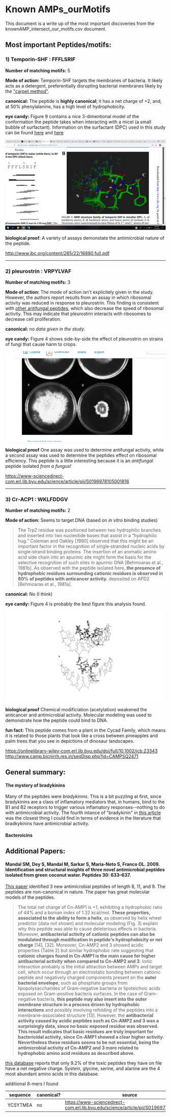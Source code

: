 # Known AMPs_ourMotifs

This document is a write up of the most important discoveries from the knownAMP_intersect_our_motifs.csv document.

## Most important Peptides/motifs:

### 1) Temporin-SHF : FFFLSRIF

**Number of matching motifs:** 5

**Mode of action:** Temporin-SHF targets the membranes of bacteria. It likely acts as a detergent, preferentially disrupting bacterial membranes likely by the ["carpet method"](https://www.researchgate.net/figure/A-model-of-a-carpet-like-mechanism-for-membrane-disruption-In-this-model-the-peptides_fig2_23981203).

**canonical:** The peptide is **highly canonical**; it has a net charge of +2, and, at 50% phenylalanine, has a high level of hydrophobicity.

**eye candy:** Figure 9 contains a nice 3-dimentional model of the conformation the peptide takes when interacting with a micel (a small bubble of surfactant). Information on the surfactant (DPC) used in this study can be found [here](https://pubs.acs.org/doi/10.1021/acs.langmuir.5b02077) and [here](https://en.wikipedia.org/wiki/Phosphocholine)


![alt text](https://github.com/tjense25/pep-seq-pipeline/blob/master/biological_significance/temporin-SHf.jpg "TEMPORIN-sHf model based on NMR spectroscopy")

**biological proof**: A variety of assays demonstate the antimicrobial nature of the peptide.

http://www.jbc.org/content/285/22/16880.full.pdf

--------
### 2)	pleurostrin : VRPYLVAF

**Number of matching motifs:** 3

**Mode of action:** The mode of action isn't explicitely given in the study. However, the authors report results from an assay in which ribosomal activity was reduced in response to pleurostrin. This finding is consistent with [other antifungal peptides](https://www.degruyter.com/view/j/bchm.2003.384.issue-5/bc.2003.090/bc.2003.090.xml), which also decrease the speed of ribosomal activity. This may indicate that pleurostrin interacts with ribosomes to decrease cell proliferation.

**canonical:** *no data given in the study*.

**eye candy:** Figure 4 shows side-by-side the effect of pleurostrin on strains of fungi that cause harm to crops.

![alt text](https://github.com/tjense25/pep-seq-pipeline/blob/master/biological_significance/pleurostrin_on_p_piricola.jpg "Pleurostrin fungisidal assay on the fungus *P. piricola*")

**biological proof**  One assay was used to determine antifungal activity, while a second assay was used to determine the peptides effect on ribosomal efficiency. This peptide is a little interesting because it is an *antifungal* peptide isolated *from a fungus!*

https://www-sciencedirect-com.erl.lib.byu.edu/science/article/pii/S0196978105001816



--------

### 3) Cr‐ACP1 : WKLFDDGV

**Number of matching motifs:** 2

**Mode of action:** Seems to target DNA (based on *in vitro* binding studies)
 > The Trp2 residue was positioned between two hydrophilic branches and inserted into two nucleotide bases that assist in a “hydrophilic hug.” Coleman and Oakley [1980] observed that this might be an important factor in the recognition of single‐stranded nucleic acids by single‐strand binding proteins. The insertion of an aromatic amino acid side chain into an apurinic site might form the basis for the selective recognition of such sites in apurinic DNA [Behmoaras et al., 1981b]. As observed with the peptide isolated here, **the presence of hydrophobic residues surrounding cationic residues is observed in 80% of peptides with anticancer activity.** deposited on APD2 [Behmoaras et al., 1981a].

**canonical:** No (I think)

**eye candy:** Figure 4 is probably the best figure this analysis found.

![alt text](https://github.com/tjense25/pep-seq-pipeline/blob/master/biological_significance/Cr‐ACP1.jpg "Molecular Dynamics (MD) simulation of Cr-ACP1 binding to DNA.")


**biological proof** Chemical modificiation (acetylation) weakened the anticancer and antimicrobial activity. Molecular modeling was used to demonstrate how the peptide could bind to DNA.

**fun fact:** This peptide comes from a plant in the Cycad Family, which means it is related to those plants that look like a cross between pineapples and palm trees that you see in depictions of dinosaur landscapes. 

https://onlinelibrary-wiley-com.erl.lib.byu.edu/doi/full/10.1002/jcb.23343 http://www.camp.bicnirrh.res.in/seqDisp.php?id=CAMPSQ2471

## General summary:

#### The mystery of bradykinins

Many of the peptides were *bradykinins*. This is a bit puzzling at first, since bradykinins are a class of inflamatory mediators that, in humans, bind to the B1 and B2 receptors to trigger various inflamatory responses--nothing to do with antimicrobial activity. The fourth intance of "bradykinin" in [this article](http://www.jbc.org/content/280/41/34832.full) was the closest thing I could find in terms of evidence in the literature that bradkykinins have antimicrobial activity.


#### Bacteroicins


## Additional Papers:

#### Mandal SM, Dey S, Mandal M, Sarkar S, Maria‐Neto S, Franco OL. 2009. Identification and structural insights of three novel antimicrobial peptides isolated from green coconut water. Peptides 30: 633–637.

[This paper](https://www-sciencedirect-com.erl.lib.byu.edu/science/article/pii/S0196978108004968) identified 3 new antimicrobial peptides of length 8, 11, and 9. The peptides are non-canonical in nature. The paper has great molecular models of the peptides.

> The total net charge of Cn-AMP1 is +1, exhibiting a hydrophobic ratio of 44% and a boman index of 1.32 kcal/mol. **These properties, associated to the ability to form a helix**, as observed by helix wheel predictor (data not shown) and molecular modeling (Fig. 3) explain why this peptide was able to cause deleterious effects in bacteria. Moreover, **antibacterial activity of cationic peptides can also be modulated through modification in peptide's hydrophobicity or net charge** [14], [32]. Moreover, Cn-AMP2 and 3 showed acidic properties (Table 2) but similar hydrophobic rate suggesting that **cationic charges found in Cn-AMP1 is the main cause for higher antibacterial activity when compared to Cn-AMP2 and 3**. Ionic interaction probably is the initial attraction between AMPs and target cell, which occur through an electrostatic bonding between cationic peptide and negatively charged components present on the **outer bacterial envelope**, such as phosphate groups from lipopolysaccharides of Gram-negative bacteria or lipoteichoic acids exposed on Gram-positive bacteria surfaces. In the case of Gram-negative bacteria, **this peptide may also insert into the outer membrane structure in a process driven by hydrophobic interactions** and possibly involving refolding of the peptides into a membrane-associated structure [13]. However, the **antibacterial activity caused by acidic peptides such as Cn-AMP2 and 3 was a surprisingly data, since no basic exposed residue was observed. This result indicates that basic residues are truly important for bactericidal activity, since Cn-AMP1 showed a clear higher activity. Nevertheless these residues seems to be not essential, being the antimicrobial activity of Cn-AMP2 and 3 more related to hydrophobic amino acid residues as described above.**

[this database](https://www-sciencedirect-com.erl.lib.byu.edu/science/article/pii/S0196978108004968) reports that only 9.2% of the toxic peptides they have on file have a net negative charge. Systein, glycine, serine, and alanine are the 4 most abundant amino acids in this database.

additional 8-mers I found

| sequence | canonical? | source
| ------ | ------- | -------
| YCSYTMEA | no | https://www-sciencedirect-com.erl.lib.byu.edu/science/article/pii/S0196978108004968


